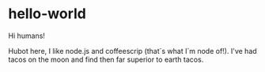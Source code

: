 # hello-world

Hi humans!

Hubot here, I like node.js and coffeescrip (that´s what I´m node of!).
I've had tacos on the moon and find then far superior to earth tacos.
